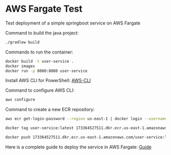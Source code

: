 # AWS Fargate Test

Test deployment of a simple springboot service on AWS Fargate

Command to build the java project:
```bash
./gradlew build
```

Commands to run the container:

```bash
docker build -t user-service .
docker images
docker run -p 8080:8080 user-service
```

Install AWS CLI for PowerShell: [AWS-CLI](https://aws.amazon.com/es/cli/)

Command to configure AWS CLI:

```bash
aws configure
```

Command to create a new ECR repository:

```bash
aws ecr get-login-password --region us-east-1 | docker login --username AWS --password-stdin 173364527511.dkr.ecr.us-east-1.amazonaws.com

docker tag user-service:latest 173364527511.dkr.ecr.us-east-1.amazonaws.com/user-service:latest

docker push 173364527511.dkr.ecr.us-east-1.amazonaws.com/user-service:latest
```

Here is a complete guide to deploy the service in AWS Fargate: [Guide](https://drive.google.com/file/d/1O3taCwQlVrPi3-F7cn9NKeQsUjZf9c_V/view?usp=sharing)
